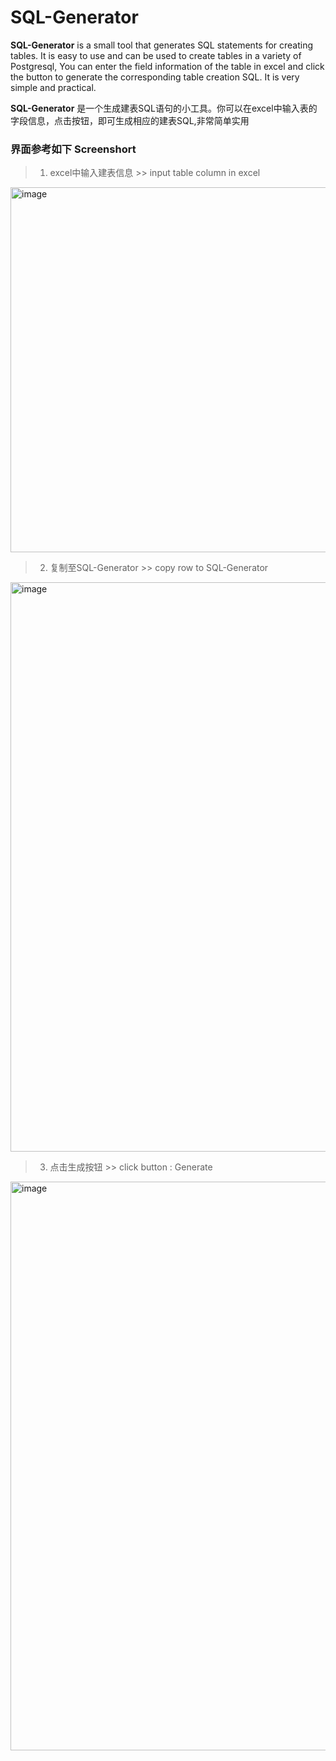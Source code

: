 # SQL-Generator
**SQL-Generator** is a small tool that generates SQL statements for creating tables. It is easy to use and can be used to create tables in a variety of Postgresql, You can enter the field information of the table in excel and click the button to generate the corresponding table creation SQL. It is very simple and practical.

**SQL-Generator** 是一个生成建表SQL语句的小工具。你可以在excel中输入表的字段信息，点击按钮，即可生成相应的建表SQL,非常简单实用

### 界面参考如下 Screenshort
>1. excel中输入建表信息 >> input table column in excel
<img width="584" alt="image" src="https://github.com/freeyacn/SQL-Generator/assets/10460109/b46b0d60-7054-4f98-9a1b-1ec0cabf06be">


>2. 复制至SQL-Generator  >> copy row to SQL-Generator
<img width="911" alt="image" src="https://github.com/freeyacn/SQL-Generator/assets/10460109/5af49a02-456d-4e15-b8ad-56ed8b972642">


>3. 点击生成按钮  >> click button : Generate
<img width="910" alt="image" src="https://github.com/freeyacn/SQL-Generator/assets/10460109/6c47fd5b-1d0b-4794-bed7-600d3d3c61a3">
